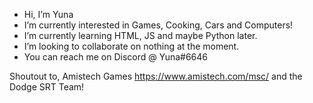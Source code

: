 -  Hi, I’m Yuna
-  I’m currently interested in Games, Cooking, Cars and Computers!
-  I’m currently learning HTML, JS and maybe Python later.
-  I’m looking to collaborate on nothing at the moment.
-  You can reach me on Discord @ Yuna#6646

<!---
Yuna24Li4/Yuna24Li4 is a ✨ special ✨ repository because its `README.md` (this file) appears on your GitHub profile.
You can click the Preview link to take a look at your changes.
--->


Shoutout to, Amistech Games https://www.amistech.com/msc/ and the Dodge SRT Team!

